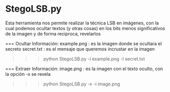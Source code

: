 StegoLSB.py
===========

Esta herramienta nos permite realizar la técnica LSB en imágenes, con la cual podemos ocultar textos (y otras cosas) en los bits menos significativos de la imagen y de forma reciproca, revelarlos

===
Ocultar Información:
  example.png : es la imagen donde se ocultara el secreto
  secret.txt : es el mensaje que queremos incrustar en la imagen
  
>>>python StegoLSB.py -i example.png -l secret.txt  

===
Extraer Información:
  image.png : es la imagen con el texto oculto, con la opción -x se revela

>>>python StegoLSB.py -x -i image.png
